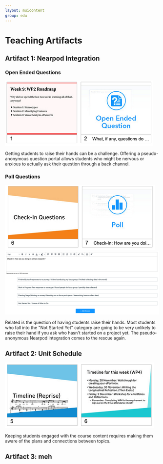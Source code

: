 ```yaml
---
layout: muicontent
group: edu
---
```


# Teaching Artifacts

## Artifact 1: Nearpod Integration

### Open Ended Questions
![Two slides in a slide deck.  The first slide is an outline slide indicating what topics will be covered in the day's lecture.  The next slide is labelled Open Ended Question with a question mark.](res/openended.png)

Getting students to raise their hands can be a challenge.  Offering a pseudo-anonymous question portal allows students who might be nervous or anxious to actually ask their question through a back channel.

### Poll Questions
![Two slides in a slide deck.  The first slide is a title slide, with the header Check-In Questions.  The next slide is simply labelled as a Poll with a graph icon.](res/polls.png)
![An example poll, asking students how they are feeling on an assignment.  The available answers are Finished, Work in Progress, Planning Stage, and Not Started Yet.](res/question.png)

Related is the question of having students raise their hands.  Most students who fall into the "Not Started Yet" category are going to be very unlikely to raise their hand if you ask who hasn't started on a project yet.  The pseudo-anonymous Nearpod integration comes to the rescue again.

## Artifact 2: Unit Schedule

![Two slides in a slide deck.  The first slide is a title slide, with the header Timeline (Reprise) and a line of sheet music.  The second slide includes a weekly timeline, showing the overarching task for each day.](res/timeline.png)

Keeping students engaged with the course content requires making them aware of the plans and connections between topics.

## Artifact 3: meh
